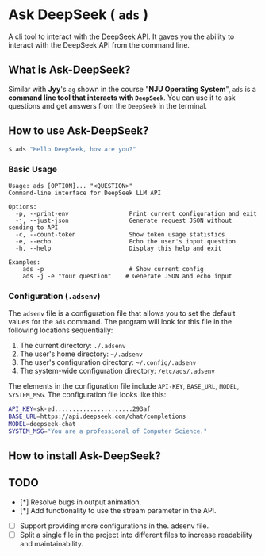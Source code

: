 # Ask DeepSeek ( `ads` )

A cli tool to interact with the [DeepSeek](https://github.com/deepseek-ai/DeepSeek-V3) API.
It gaves you the ability to interact with the DeepSeek API from the command line.

## What is Ask-DeepSeek?

Similar with **Jyy**'s `ag` shown in the course "**NJU Operating System**", `ads` is a **command line tool that interacts with `DeepSeek`**. You can use it to ask questions and get answers from the `DeepSeek` in the terminal.


## How to use Ask-DeepSeek?


```bash
$ ads "Hello DeepSeek, how are you?"
```


### Basic Usage

```
Usage: ads [OPTION]... "<QUESTION>"
Command-line interface for DeepSeek LLM API

Options:
  -p, --print-env                 Print current configuration and exit
  -j, --just-json                 Generate request JSON without sending to API
  -c, --count-token               Show token usage statistics
  -e, --echo                      Echo the user's input question
  -h, --help                      Display this help and exit

Examples:
    ads -p                        # Show current config   
    ads -j -e "Your question"    # Generate JSON and echo input
```

### Configuration (`.adsenv`)

The `adsenv` file is a configuration file that allows you to set the default values for the `ads` command.
The program will look for this file in the following locations sequentially:
1. The current directory: `./.adsenv`
2. The user's home directory: `~/.adsenv`
3. The user's configuration directory: `~/.config/.adsenv`
4. The system-wide configuration directory: `/etc/ads/.adsenv`

The elements in the configuration file include `API-KEY`, `BASE_URL`, `MODEL`, `SYSTEM_MSG`. The configuration file looks like this:

```bash
API_KEY=sk-ed......................293af
BASE_URL=https://api.deepseek.com/chat/completions
MODEL=deepseek-chat
SYSTEM_MSG="You are a professional of Computer Science."
```


## How to install Ask-DeepSeek?

## TODO
- [*] Resolve bugs in output animation.
- [*] Add functionality to use the stream parameter in the API.
- [ ] Support providing more configurations in the. adsenv file.
- [ ] Split a single file in the project into different files to increase readability and maintainability.